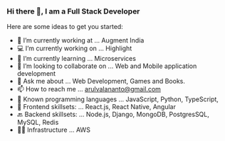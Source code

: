 ### Hi there 👋, I am a Full Stack Developer

Here are some ideas to get you started:

- 🔭 I’m currently working at ... Augment India
- 💻 I’m currently working on ... Highlight
- 🌱 I’m currently learning ... Microservices
- 👯 I’m looking to collaborate on ... Web and Mobile application development
- 💬 Ask me about ... Web Development, Games and Books.
- 📫 How to reach me ... arulvalananto@gmail.com
- 🤖 Known programming languages ... JavaScript, Python, TypeScript, 
- 🚀 Frontend skillsets: ... React.js, React Native, Angular
- 🔙 Backend skillsets: ... Node.js, Django, MongoDB, PostgresSQL, MySQL, Redis
- 👨‍💻 Infrastructure ... AWS

